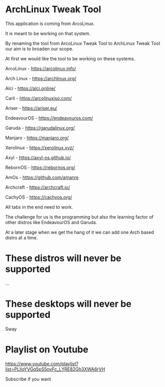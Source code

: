 # ArchLinux Tweak Tool

This application is coming from ArcoLinux.

It is meant to be working on that system.

By renaming the tool from ArcoLinux Tweak Tool to ArchLinux Tweak Tool our aim
is to broaden our scope.

At first we would like the tool to be working on these systems.


ArcoLinux     - https://arcolinux.info/

Arch Linux    - https://archlinux.org/

Alci          - https://alci.online/

Carli         - https://arcolinuxiso.com/

Ariser        - https://ariser.eu/

EndeavourOS   - https://endeavouros.com/

Garuda        - https://garudalinux.org/

Manjaro       - https://manjaro.org/

Xerolinux     - https://xerolinux.xyz/

Axyl          - https://axyl-os.github.io/

RebornOS      - https://rebornos.org/

AmOs          - https://github.com/amanre

Archcraft     - https://archcraft.io/

CachyOS       - https://cachyos.org/


All tabs in the end need to work.

The challenge for us is the programming but also the learning factor of other distros like EndeavourOS and Garuda.

At a later stage when we get the hang of it we can add one Arch based distro at a time.

# These distros will never be supported

...


# These desktops will never be supported

Sway




# Playlist on Youtube

https://www.youtube.com/playlist?list=PLlloYVGq5pS5nvFc_LYRE82Gh3XWA6rVH


Subscribe if you want

